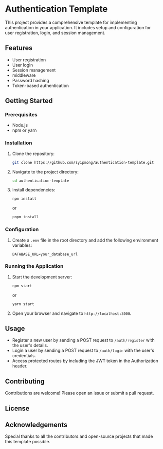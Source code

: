 # Authentication Template

This project provides a comprehensive template for implementing authentication in your application. It includes setup and configuration for user registration, login, and session management.

## Features

- User registration
- User login
- Session management
- middleware
- Password hashing
- Token-based authentication

## Getting Started

### Prerequisites

- Node.js
- npm or yarn

### Installation

1. Clone the repository:

    ```bash
    git clone https://github.com/syipmong/authentication-template.git
    ```

2. Navigate to the project directory:

    ```bash
    cd authentication-template
    ```

3. Install dependencies:

    ```bash
    npm install
    ```

    or

    ```bash
    pnpm install
    ```

### Configuration

1. Create a `.env` file in the root directory and add the following environment variables:

    ```env
    DATABASE_URL=your_database_url
    ```

### Running the Application

1. Start the development server:

    ```bash
    npm start
    ```

    or

    ```bash
    yarn start
    ```

2. Open your browser and navigate to `http://localhost:3000`.

## Usage

- Register a new user by sending a POST request to `/auth/register` with the user's details.
- Login a user by sending a POST request to `/auth/login` with the user's credentials.
- Access protected routes by including the JWT token in the Authorization header.

## Contributing

Contributions are welcome! Please open an issue or submit a pull request.

## License

<!-- This project is licensed under the MIT License. See the [LICENSE](LICENSE) file for details. -->

## Acknowledgements

Special thanks to all the contributors and open-source projects that made this template possible.
